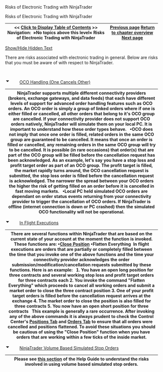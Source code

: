 ﻿


Risks of Electronic Trading with NinjaTrader






















Risks of Electronic Trading with NinjaTrader







| \<\< [Click to Display Table of Contents](risks_of_electronic_trading_wi.md) \>\> **Navigation:**   »No topics above this level«   Risks of Electronic Trading with NinjaTrader | [Previous page](risk_disclosures-1.md) [Return to chapter overview](welcome-1.md) [Next page](tos-1.md) |
| --- | --- |




[Show/Hide Hidden Text](javascript:HMToggleExpandAll(!HMAnyToggleOpen()) "Click to open/close expanding sections")









There are risks associated with electronic trading in general. Below are risks that you must be aware of with respect to NinjaTrader.


 


![tog_minus](tog_minus-1.gif)        [OCO Handling (One Cancels Other)](javascript:HMToggle('toggle','OcoHandlingoneCancelsOther','OcoHandlingoneCancelsOther_ICON'))




| NinjaTrader supports multiple different connectivity providers (brokers, exchange gateways, and data feeds) that each have different levels of support for advanced order handling features such as OCO orders. An OCO order is simply a group of linked orders where if one is either filled or cancelled, all other orders that belong to it's OCO group are cancelled. If your connectivity provider does not support OCO orders natively, NinjaTrader will simulate them on your local PC. It is important to understand how these order types behave.   •OCO does not imply that once one order is filled, related orders in the same OCO group are guaranteed to be cancelled. It means that once an order is filled or cancelled, any remaining orders in the same OCO group will try to be cancelled. It is possible (in rare occasions) that order(s) that are part of the OCO group will be filled before the cancellation request has been acknowledged. As an example, let's say you have a stop loss and profit target order as part of an OCO group. The profit target is filled, the market rapidly turns around, the OCO cancellation request is submitted, the stop loss order is filled before the cancellation request is acknowledged. The narrower the spread between your OCO orders the higher the risk of getting filled on an order before it is cancelled in fast moving markets.   •Local PC held simulated OCO orders are dependant on order status events returning from your connectivity provider to trigger the cancellation of OCO orders. If NinjaTrader is offline (internet connection is down or PC crashed) then the simulated OCO functionality will not be operational. |
| --- |



![tog_minus](tog_minus-1.gif)        [In Flight Executions](javascript:HMToggle('toggle','InFlightExecutions','InFlightExecutions_ICON'))




| There are several functions within NinjaTrader that are based on the current state of your account at the moment the function is invoked. These functions are: •[Close Position](closing_a_position_or_atm_stra-1.md) •Flatten Everything  In flight executions are orders that are partially or completely filled between the time that you invoke one of the above functions and the time your connectivity provider acknowledges the order submission/modification/cancellation requests submitted by these functions. Here is an example:   1\. You have an open long position for three contracts and several working stop loss and profit target orders for three contracts each 2\. You invoke the command "Flatten Everything" which proceeds to cancel all working orders and submit a market order to close the three contract position 3\. One of your profit target orders is filled before the cancellation request arrives at the exchange 4\. The market order to close the position is also filled for three contracts 5\. You now have an open short position for three contracts   This example is generally a rare occurrence. After invoking any of the above commands it is always prudent to check the Control Center's [Positions Tab](positions_tab-1.md) and [Orders Tab](orders_tab-1.md) to ensure that all orders were cancelled and positions flattened. To avoid these situations you should be cautious of using the "Close Position" function when you have orders that are working within a few ticks of the inside market. |
| --- |



![tog_minus](tog_minus-1.gif)        [NinjaTrader Volume Based Simulated Stop Orders](javascript:HMToggle('toggle','NinjaTraderVolumeBasedSimulatedStopOrders','NinjaTraderVolumeBasedSimulatedStopOrders_ICON'))




| Please see [this section](simulated_stop_orders-1.md) of the Help Guide to understand the risks involved in using volume based simulated stop orders. |
| --- |



 









